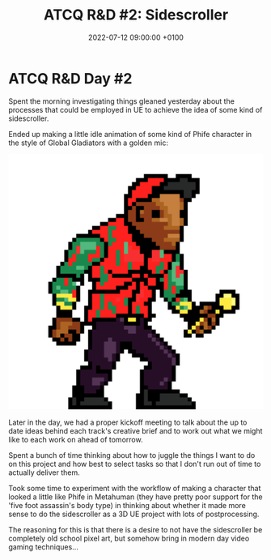 ﻿---
layout: post 
title:  "ATCQ R&D #2: Sidescroller"
date:   2022-07-12 09:00:00 +0100 
categories: [unreal, atcq]
---

# ATCQ R&D Day #2

Spent the morning investigating things gleaned yesterday about the processes that could be employed in UE to achieve the idea of some kind of sidescroller.

Ended up making a little idle animation of some kind of Phife character in the style of Global Gladiators with a golden mic:

<a href="/docs/assets/images/atcq-r-d/atcq-idle-lg-clean.gif">
<img src="/docs/assets/images/atcq-r-d/atcq-idle-lg-clean.gif" width="600" alt="stylegan-nada collage">
</a>

Later in the day, we had a proper kickoff meeting to talk about the up to date ideas behind each track's creative brief and to work out what we might like to each work on ahead of tomorrow.

Spent a bunch of time thinking about how to juggle the things I want to do on this project and how best to select tasks so that I don't run out of time to actually deliver them.

Took some time to experiment with the workflow of making a character that looked a little like Phife in Metahuman (they have pretty poor support for the 'five foot assassin's body type) in thinking about whether it made more sense to do the sidescroller as a 3D UE project with lots of postprocessing.

The reasoning for this is that there is a desire to not have the sidescroller be completely old school pixel art, but somehow bring in modern day video gaming techniques...
